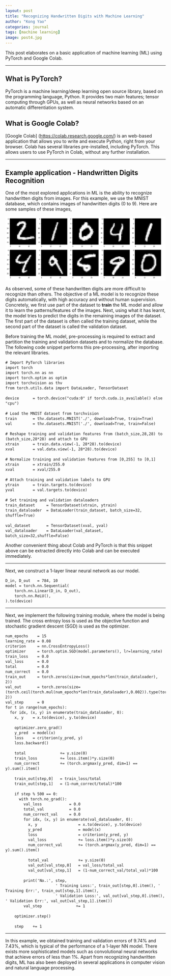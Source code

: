 ```yaml
---
layout: post
title: "Recognizing Handwritten Digits with Machine Learning"
author: "Kong Yao"
categories: journal
tags: [machine learning]
image: post4.jpg
---
```

This post elaborates on a basic application of machine learning (ML) using PyTorch and Google Colab. 

---

## What is PyTorch?

PyTorch is a machine learning/deep learning open source library, based on the programming language, Python. It provides two main features; tensor computing through GPUs, as well as neural networks based on an automatic differentiation system.

## What is Google Colab?

[Google Colab] (https://colab.research.google.com/) is an web-based application that allows you to write and execute Python, right from your browser. Colab has several libraries pre-installed, including PyTorch. This allows users to use PyTorch in Colab, without any further installation.

---

## Example application - Handwritten Digits Recognition

One of the most explored applications in ML is the ability to recognize handwritten digits from images. For this example, we use the MNIST database, which contains images of handwritten digits (0 to 9). Here are some samples of these images,

![alt text](/assets/img/sample_mnist.PNG "MNIST samples")

As observed, some of these handwritten digits are more difficult to recognize than others. The objective of a ML model is to recognize these digits automatically, with high accuracy and without human supervision. Concretely, we first use part of the dataset to $\textbf{train}$ the ML model and allow it to learn the patterns/features of the images. Next, using what it has learnt, the model tries to predict the digits in the remaining images of the dataset. The first part of the dataset is often called the training dataset, while the second part of the dataset is called the validation dataset.

Before training the ML model, pre-processing is required to extract and partition the training and validation datasets and to normalize the database. The following code snippet performs this pre-processing, after importing the relevant libraries. 

```Python3
# Import PyTorch libraries
import torch
import torch.nn as nn
import torch.optim as optim
import torchvision as thv
from torch.utils.data import DataLoader, TensorDataset

device      = torch.device("cuda:0" if torch.cuda.is_available() else "cpu")

# Load the MNIST dataset from torchvision
train       = thv.datasets.MNIST('./', download=True, train=True)
val         = thv.datasets.MNIST('./', download=True, train=False)

# Reshape training and validation features from (batch_size,28,28) to (batch_size,28*28) and attach to GPU
xtrain      = train.data.view(-1, 28*28).to(device)
xval        = val.data.view(-1, 28*28).to(device)

# Normalize training and validation features from [0,255] to [0,1] 
xtrain      = xtrain/255.0
xval        = xval/255.0

# Attach training and validation labels to GPU
ytrain      = train.targets.to(device)
yval        = val.targets.to(device)

# Set training and validation dataloaders 
train_dataset     = TensorDataset(xtrain, ytrain)
train_dataloader  = DataLoader(train_dataset, batch_size=32, shuffle=True)

val_dataset       = TensorDataset(xval, yval)
val_dataloader    = DataLoader(val_dataset, batch_size=32,shuffle=False)
```

Another convenient thing about Colab and PyTorch is that this snippet above can be extracted directly into Colab and can be executed immediately.

----

Next, we construct a 1-layer linear neural network as our model.

```Python3
D_in, D_out   = 784, 10
model = torch.nn.Sequential(
    torch.nn.Linear(D_in, D_out),
    torch.nn.ReLU(),
).to(device)
```

---

Next, we implement the following training module, where the model is being trained. The cross entropy loss is used as the objective function and stochastic gradient descent (SGD) is used as the optimizer. 

```Python3
num_epochs    = 15
learning_rate = 0.08
criterion     = nn.CrossEntropyLoss()
optimizer     = torch.optim.SGD(model.parameters(), lr=learning_rate)
train_loss    = 0.0
val_loss      = 0.0
total         = 0.0
num_correct   = 0.0
train_out     = torch.zeros(size=(num_epochs*len(train_dataloader), 2))
val_out       = torch.zeros(size=(torch.ceil(torch.mul(num_epochs*len(train_dataloader),0.002)).type(torch.int32), 2))
val_step      = 0
for t in range(num_epochs):
  for idx, (x, y) in enumerate(train_dataloader, 0):
    x, y    = x.to(device), y.to(device)

    optimizer.zero_grad()      
    y_pred  = model(x)
    loss    = criterion(y_pred, y)
    loss.backward()

    total               += y.size(0)
    train_loss          += loss.item()*y.size(0)
    num_correct         += (torch.argmax(y_pred, dim=1) == y).sum().item()

    train_out[step,0]   = train_loss/total
    train_out[step,1]   = (1-num_correct/total)*100

    if step % 500 == 0:
      with torch.no_grad():
        val_loss            = 0.0
        total_val           = 0.0
        num_correct_val     = 0.0
        for idx, (x, y) in enumerate(val_dataloader, 0):
          x, y                  = x.to(device), y.to(device)
          y_pred                = model(x)
          loss                  = criterion(y_pred, y)          
          val_loss              += loss.item()*y.size(0)
          num_correct_val       += (torch.argmax(y_pred, dim=1) == y).sum().item()
          
          total_val             += y.size(0)
          val_out[val_step,0]   = val_loss/total_val
          val_out[val_step,1]   = (1-num_correct_val/total_val)*100

        print('No.:', step, 
                      ' Training Loss:', train_out[step,0].item(), ' Training Err:', train_out[step,1].item(), 
                      ' Validation Loss:', val_out[val_step,0].item(), ' Validation Err:', val_out[val_step,1].item())
        val_step               += 1

    optimizer.step()

    step    += 1
```    
---

In this example, we obtained training and validation errors of $9.74\%$ and $7.43\%$, which is typical of the performance of a 1-layer NN model. There exists more sophisticated models such as convolutional neural networks that achieve errors of less than $1\%$. Apart from recognizing handwritten digits, ML has also been deployed in several applications in computer vision and natural language processing.



  